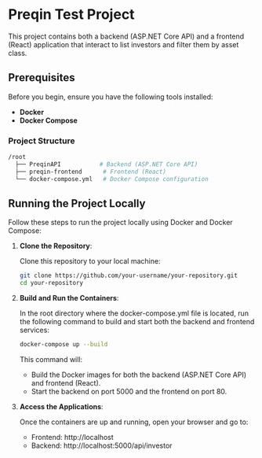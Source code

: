 # Preqin Test Project

This project contains both a backend (ASP.NET Core API) and a frontend (React) application that interact to list investors and filter them by asset class.

## Prerequisites

Before you begin, ensure you have the following tools installed:

- **Docker**
- **Docker Compose**

### Project Structure

```bash
/root
  ├── PreqinAPI           # Backend (ASP.NET Core API)
  ├── preqin-frontend      # Frontend (React)
  └── docker-compose.yml   # Docker Compose configuration
```

## Running the Project Locally

Follow these steps to run the project locally using Docker and Docker Compose:

1. **Clone the Repository**:

   Clone this repository to your local machine:

   ```bash
   git clone https://github.com/your-username/your-repository.git
   cd your-repository
   ```

2. **Build and Run the Containers**:

    In the root directory where the docker-compose.yml file is located, run the following command to build and start both the backend and frontend services:

    ```bash
    docker-compose up --build
    ```

    This command will:

    - Build the Docker images for both the backend (ASP.NET Core API) and frontend (React).
    - Start the backend on port 5000 and the frontend on port 80.

3. **Access the Applications**:

    Once the containers are up and running, open your browser and go to:

    - Frontend: http://localhost
    - Backend: http://localhost:5000/api/investor
